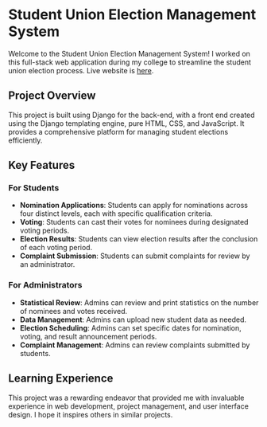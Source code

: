 # Student Union Election Management System

Welcome to the Student Union Election Management System! I worked on this full-stack web application during my college to streamline the student union election process.
Live website is [here](https://studentsunion.pythonanywhere.com/).

## Project Overview

This project is built using Django for the back-end, with a front end created using the Django templating engine, pure HTML, CSS, and JavaScript. It provides a comprehensive platform for managing student elections efficiently.

## Key Features

### For Students
- **Nomination Applications**: Students can apply for nominations across four distinct levels, each with specific qualification criteria.
- **Voting**: Students can cast their votes for nominees during designated voting periods.
- **Election Results**: Students can view election results after the conclusion of each voting period.
- **Complaint Submission**: Students can submit complaints for review by an administrator.

### For Administrators
- **Statistical Review**: Admins can review and print statistics on the number of nominees and votes received.
- **Data Management**: Admins can upload new student data as needed.
- **Election Scheduling**: Admins can set specific dates for nomination, voting, and result announcement periods.
- **Complaint Management**: Admins can review complaints submitted by students.


## Learning Experience
This project was a rewarding endeavor that provided me with invaluable experience in web development, project management, and user interface design. I hope it inspires others in similar projects.
